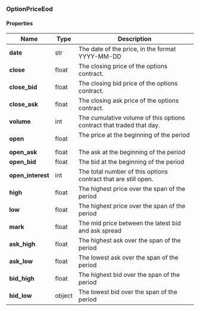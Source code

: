 

[//]: # (CLASS:OptionPriceEod)

[//]: # (KIND:object)

### OptionPriceEod

#### Properties

[//]: # (START_DEFINITION)

Name | Type | Description
------------ | ------------- | -------------
**date** | str | The date of the price, in the format YYYY-MM-DD &nbsp;
**close** | float | The closing price of the options contract. &nbsp;
**close_bid** | float | The closing bid price of the options contract. &nbsp;
**close_ask** | float | The closing ask price of the options contract. &nbsp;
**volume** | int | The cumulative volume of this options contract that traded that day. &nbsp;
**open** | float | The price at the beginning of the period &nbsp;
**open_ask** | float | The ask at the beginning of the period &nbsp;
**open_bid** | float | The bid at the beginning of the period &nbsp;
**open_interest** | int | The total number of this options contract that are still open. &nbsp;
**high** | float | The highest price over the span of the period &nbsp;
**low** | float | The highest price over the span of the period &nbsp;
**mark** | float | The mid price between the latest bid and ask spread &nbsp;
**ask_high** | float | The highest ask over the span of the period &nbsp;
**ask_low** | float | The lowest ask over the span of the period &nbsp;
**bid_high** | float | The highest bid over the span of the period &nbsp;
**bid_low** | object | The lowest bid over the span of the period &nbsp;

[//]: # (END_DEFINITION)



